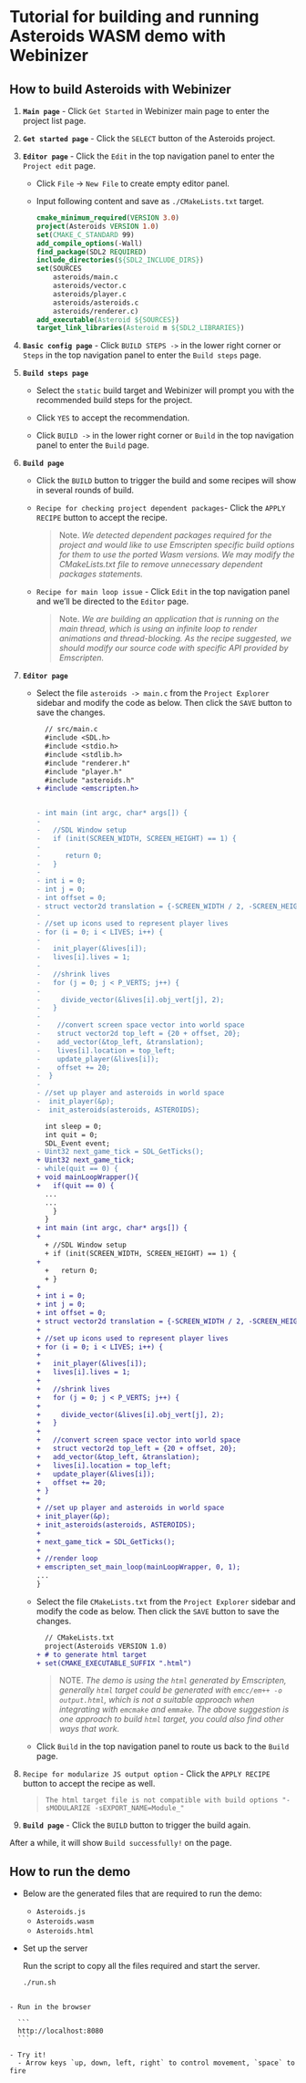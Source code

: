 # Tutorial for building and running Asteroids WASM demo with Webinizer

## How to build Asteroids with Webinizer

1.  **`Main page`** - Click `Get Started` in Webinizer main page to enter the project list page.

2.  **`Get started page`** - Click the `SELECT` button of the Asteroids project.

3.  **`Editor page`** - Click the `Edit` in the top navigation panel to enter the `Project edit`
    page.

    - Click `File` -> `New File` to create empty editor panel.
    - Input following content and save as `./CMakeLists.txt` target.

      ```cmake
      cmake_minimum_required(VERSION 3.0)
      project(Asteroids VERSION 1.0)
      set(CMAKE_C_STANDARD 99)
      add_compile_options(-Wall)
      find_package(SDL2 REQUIRED)
      include_directories(${SDL2_INCLUDE_DIRS})
      set(SOURCES
          asteroids/main.c
          asteroids/vector.c
          asteroids/player.c
          asteroids/asteroids.c
          asteroids/renderer.c)
      add_executable(Asteroid ${SOURCES})
      target_link_libraries(Asteroid m ${SDL2_LIBRARIES})
      ```

4.  **`Basic config page`** - Click `BUILD STEPS ->` in the lower right corner or `Steps` in the top
    navigation panel to enter the `Build steps` page.

5.  **`Build steps page`**

    - Select the `static` build target and Webinizer will prompt you with the recommended build
      steps for the project.

    - Click `YES` to accept the recommendation.

    - Click `BUILD ->` in the lower right corner or `Build` in the top navigation panel to enter the
      `Build` page.

6.  **`Build page`**

    - Click the `BUILD` button to trigger the build and some recipes will show in several rounds of
      build.

    - `Recipe for checking project dependent packages`- Click the `APPLY RECIPE` button to accept
      the recipe.

      > Note. _We detected dependent packages required for the project and would like to use
      > Emscripten specific build options for them to use the ported Wasm versions. We may modify
      > the CMakeLists.txt file to remove unnecessary dependent packages statements._

    - `Recipe for main loop issue` - Click `Edit` in the top navigation panel and we’ll be directed
      to the `Editor` page.

      > Note. _We are building an application that is running on the main thread, which is using an
      > infinite loop to render animations and thread-blocking. As the recipe suggested, we should
      > modify our source code with specific API provided by Emscripten._

7.  **`Editor page`**

    - Select the file `asteroids -> main.c` from the `Project Explorer` sidebar and modify the code
      as below. Then click the `SAVE` button to save the changes.

      ```diff
        // src/main.c
        #include <SDL.h>
        #include <stdio.h>
        #include <stdlib.h>
        #include "renderer.h"
        #include "player.h"
        #include "asteroids.h"
      + #include <emscripten.h>


      - int main (int argc, char* args[]) {
      -
      -   //SDL Window setup
      -   if (init(SCREEN_WIDTH, SCREEN_HEIGHT) == 1) {
      -
      -      return 0;
      -   }
      -
      - int i = 0;
      - int j = 0;
      - int offset = 0;
      - struct vector2d translation = {-SCREEN_WIDTH / 2, -SCREEN_HEIGHT / 2};
      -
      - //set up icons used to represent player lives
      - for (i = 0; i < LIVES; i++) {
      -
      -   init_player(&lives[i]);
      -   lives[i].lives = 1;
      -
      -   //shrink lives
      -   for (j = 0; j < P_VERTS; j++) {
      -
      -     divide_vector(&lives[i].obj_vert[j], 2);
      -   }
      -
      -    //convert screen space vector into world space
      -    struct vector2d top_left = {20 + offset, 20};
      -    add_vector(&top_left, &translation);
      -    lives[i].location = top_left;
      -    update_player(&lives[i]);
      -    offset += 20;
      -  }
      -
      - //set up player and asteroids in world space
      -  init_player(&p);
      -  init_asteroids(asteroids, ASTEROIDS);

        int sleep = 0;
        int quit = 0;
        SDL_Event event;
      - Uint32 next_game_tick = SDL_GetTicks();
      + Uint32 next_game_tick;
      - while(quit == 0) {
      + void mainLoopWrapper(){
      +   if(quit == 0) {
        ...
        ...
          }
        }
      + int main (int argc, char* args[]) {
      +
        + //SDL Window setup
        + if (init(SCREEN_WIDTH, SCREEN_HEIGHT) == 1) {
      +
        +   return 0;
        + }
      +
      + int i = 0;
      + int j = 0;
      + int offset = 0;
      + struct vector2d translation = {-SCREEN_WIDTH / 2, -SCREEN_HEIGHT / 2};
      +
      + //set up icons used to represent player lives
      + for (i = 0; i < LIVES; i++) {
      +
      +   init_player(&lives[i]);
      +   lives[i].lives = 1;
      +
      +   //shrink lives
      +   for (j = 0; j < P_VERTS; j++) {
      +
      +     divide_vector(&lives[i].obj_vert[j], 2);
      +   }
      +
      +   //convert screen space vector into world space
      +   struct vector2d top_left = {20 + offset, 20};
      +   add_vector(&top_left, &translation);
      +   lives[i].location = top_left;
      +   update_player(&lives[i]);
      +   offset += 20;
      + }
      +
      + //set up player and asteroids in world space
      + init_player(&p);
      + init_asteroids(asteroids, ASTEROIDS);
      +
      + next_game_tick = SDL_GetTicks();
      +
      + //render loop
      + emscripten_set_main_loop(mainLoopWrapper, 0, 1);
      ...
      }
      ```

    - Select the file `CMakeLists.txt` from the `Project Explorer` sidebar and modify the code as
      below. Then click the `SAVE` button to save the changes.

      ```diff
        // CMakeLists.txt
        project(Asteroids VERSION 1.0)
      + # to generate html target
      + set(CMAKE_EXECUTABLE_SUFFIX ".html")
      ```

      > NOTE. _The demo is using the `html` generated by Emscripten, generally `html` target could
      > be generated with `emcc/em++ -o output.html`, which is not a suitable approach when
      > integrating with `emcmake` and `emmake`. The above suggestion is one approach to build
      > `html` target, you could also find other ways that work._

    - Click `Build` in the top navigation panel to route us back to the `Build` page.

8.  `Recipe for modularize JS output option` - Click the `APPLY RECIPE` button to accept the recipe
    as well.

    > `The html target file is not compatible with build options "-sMODULARIZE -sEXPORT_NAME=Module_"`

9.  **`Build page`** - Click the `BUILD` button to trigger the build again.

After a while, it will show `Build successfully!` on the page.

## How to run the demo

- Below are the generated files that are required to run the demo:

  - `Asteroids.js`
  - `Asteroids.wasm`
  - `Asteroids.html`

- Set up the server

  Run the script to copy all the files required and start the server.

  ```sh
  ./run.sh
  ```

````

- Run in the browser

  ```
  http://localhost:8080
  ```

- Try it!
  - Arrow keys `up, down, left, right` to control movement, `space` to fire
````
